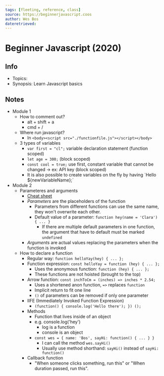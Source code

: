 ```yaml
---
tags: [fleeting, reference, class]
source: https://beginnerjavascript.coos
author: Wes Bos
dateretrieved:
---
```


# Beginner Javascript (2020)

## Info

- Topics:
- Synopsis: Learn Javascript basics

## Notes

- Module 1
  - How to comment out?
    - alt + shift + a
    - cmd + /
  - Where run javascript?
    - In `<body><script src="./functionfile.js"></script></body>`
  - 3 types of variables
    - `var first = "cl";` variable declaration statement (function scoped)
    - `let age = 300;` (block scoped)
    - `const cool = true;` use first, constant variable that cannot be changed -> ex: API key (block scoped)
    - It is also possible to create variables on the fly by having \`Hello \${newVariableName};\`
- Module 2
  - Parameteres and arguments
    - [Cheat sheet](https://github.com/wesbos/beginner-javascript/blob/master/function-definition.jpg)
    - _Parameters_ are the placeholders of the function
      - Parameters from different functions can use the same name, they won't overwrite each other.
      - Default value of a parameter: `function hey(name = 'Clara') { ... }`
        - If there are multiple default parameters in one function, the argument that have to default must be marked `undefined`
    - _Arguments_ are actual values replacing the parameters when the function is invoked
  - How to declare a function
    - Regular way: `function helloYay(hey) { ... };`
    - Function expression: `const helloYay = function (hey) { ... };`
      - Uses the anonymous function: `function (hey) { ... };`
      - These functions are not hoisted (brought to the top)
    - Arrow function: `const inchToCm = (inches) => inches * 2.54;`
      - Uses a shortened anon function, `=>` replaces `function`
      - Implicit return to fit one line
      - `()` of parameters can be removed if only one parameter
    - IIFE (Immediately Invoked Function Expression)
      - `(function() { console.log('Hello there'); }) ();`
    - Methods
      - Function that lives inside of an object
      - e.g. console.log('hey')
        - log is a function
        - console is an object
      - `const wes = { name: 'Bos', sayHi: function() { ... } }`
        - I can call the method `wes.sayHi()`
        - Usually use method shorthand: `sayHi()` instead of `sayHi: function()`
    - Callback function
      - "When someone clicks something, run this" or "When duration passed, run this".
